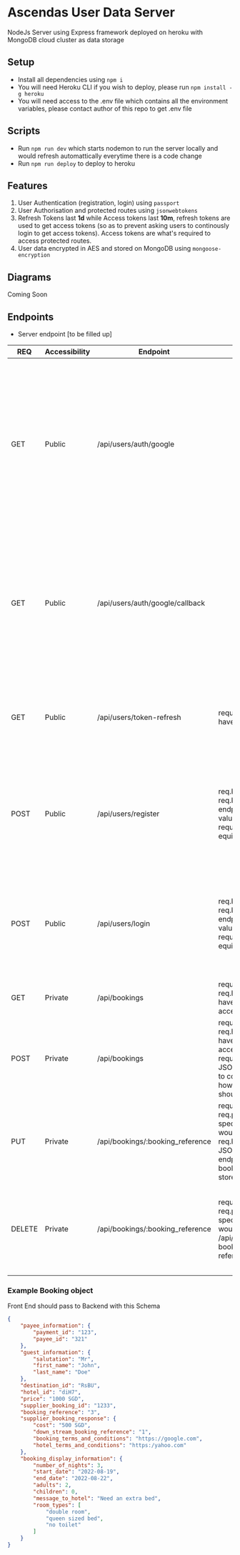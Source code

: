 # Ascendas User Data Server
NodeJs Server using Express framework deployed on heroku with MongoDB cloud cluster as data storage

## Setup
- Install all dependencies using `npm i`
- You will need Heroku CLI if you wish to deploy, please run `npm install -g heroku`
- You will need access to the .env file which contains all the environment variables, please contact author of this repo to get .env file


## Scripts
- Run `npm run dev` which starts nodemon to run the server locally and would refresh automattically everytime there is a code change
- Run `npm run deploy` to deploy to heroku

## Features
1) User Authentication (registration, login) using `passport`
2) User Authorisation and protected routes using `jsonwebtokens`
3) Refresh Tokens last **1d** while Access tokens last **10m**, refresh tokens are used to get access tokens (so as to prevent asking users to continously login to get access tokens). Access tokens are what's required to access protected routes. 
3) User data encrypted in AES and stored on MongoDB using `mongoose-encryption`

## Diagrams
Coming Soon

## Endpoints
- Server endpoint [to be filled up]

| REQ    | Accessibility | Endpoint                         | Inputs                                                                                                                                                                                                                                | Returns                                                                                                                                                                           |
|--------|---------------|----------------------------------|---------------------------------------------------------------------------------------------------------------------------------------------------------------------------------------------------------------------------------------|-----------------------------------------------------------------------------------------------------------------------------------------------------------------------------------|
| GET    | Public        | /api/users/auth/google           |                                                                                                                                                                                                                                       | Redirects page to google OAuth sign in page. Upon successful sign up, redirects to another server endpoint to receive a JWT and findOrCreate user in db. FEATURE WORK IN PROGRESS |
| GET    | Public        | /api/users/auth/google/callback  |                                                                                                                                                                                                                                       | Returns user to frontend web page, generates JWT access token given in JSON of body, JWT refresh token given in httpcookie. User is either found or created in DB                 |
| GET    | Public        | /api/users/token-refresh         | require req.cookie('jwt') to have refresh token                                                                                                                                                                                       | Returns JSON with new access token valid for 10m for user to access protected routes                                                                                              |
| POST   | Public        | /api/users/register              | req.body.username, req.body.password. This endpoint requires two key value pairs to be filled up in request. username is equivalent to email.                                                                                         | Returns a Json object with JWT Access token that expires in 10m, a JWT Refresh token is also embedded in a http only cookie                                                       |
| POST   | Public        | /api/users/login                 | req.body.username, req.body.password. This endpoint requires two key value pairs to be filled up in request. username is equivalent to email.                                                                                         | Returns a Json object with JWT Access token that expires in 10m, a JWT Refresh token is also embedded in a http only cookie                                                       |
| GET    | Private       | /api/bookings                    | requires req.header.Authorization to have a JWT Access Token to access user specific bookings                                                                                                                                         | JSON array of user bookings                                                                                                                                                       |
| POST   | Private       | /api/bookings                    | requires req.headers.Authorization to have a JWT Access Token to access user specific bookings. require req.body to have raw JSON of booking object. refer to code snippet below to see how booking object schema should be submitted | returns JSON of new booking                                                                                                                                                       |
| PUT    | Private       | /api/bookings/:booking_reference | requires req.params.booking_reference, specify which booking you would like to update. requires req.body to be filled with full JSON booking object. This endpoint replaces the entire booking object currently stored in DB.         | returns JSON of updated booking                                                                                                                                                   |
| DELETE | Private       | /api/bookings/:booking_reference | requires req.params.booking_reference, specify which booking you would like to update. eg. /api/bookings/1 will delete booking with booking reference 1                                                                               | returns successful deletion message in JSON format. Booking object is deleted from DB                                                                                             |





### Example Booking object 
Front End should pass to Backend with this Schema
```json
{
    "payee_information": {
        "payment_id": "123",
        "payee_id": "321"
    },
    "guest_information": {
        "salutation": "Mr",
        "first_name": "John",
        "last_name": "Doe"
    },
    "destination_id": "RsBU",
    "hotel_id": "diH7",
    "price": "1000 SGD",
    "supplier_booking_id": "1233",
    "booking_reference": "3",
    "supplier_booking_response": {
        "cost": "500 SGD",
        "down_stream_booking_reference": "1",
        "booking_terms_and_conditions": "https://google.com",
        "hotel_terms_and_conditions": "https:/yahoo.com"
    },
    "booking_display_information": {
        "number_of_nights": 3,
        "start_date": "2022-08-19",
        "end_date": "2022-08-22",
        "adults": 2,
        "children": 0,
        "message_to_hotel": "Need an extra bed",
        "room_types": [
            "double room",
            "queen sized bed",
            "no toilet"
        ]
    }
}
```